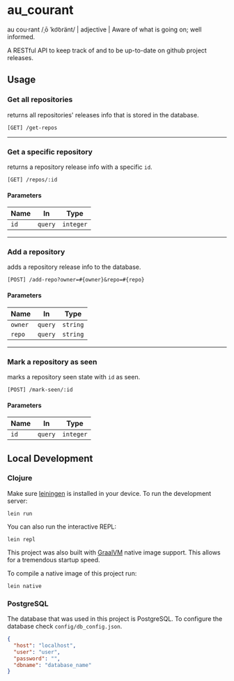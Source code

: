 # au_courant

au cou·rant /ˌō ˈko͝oränt/ | adjective | Aware of what is going on; well informed.

A RESTful API to keep track of and to be up-to-date on github project releases.

## Usage

### Get all repositories
returns all repositories' releases info that is stored in the database.

`[GET] /get-repos`

----
### Get a specific repository
returns a repository release info with a specific `id`.

`[GET] /repos/:id`

#### Parameters
| Name | In | Type |
| ---- | -- | ---- |
| `id` | `query` | `integer` |

----
### Add a repository
adds a repository release info to the database.

`[POST] /add-repo?owner=#{owner}&repo=#{repo}`

#### Parameters
| Name | In | Type |
| ---- | -- | ---- |
| `owner` | `query` | `string` |
| `repo` | `query` | `string` |

----
### Mark a repository as seen
marks a repository seen state with `id` as seen.

`[POST] /mark-seen/:id`

#### Parameters
| Name | In | Type |
| ---- | -- | ---- |
| `id` | `query` | `integer` |


## Local Development

### Clojure

Make sure [leiningen](https://leiningen.org/) is installed in your device. To run the development server:

`lein run`

You can also run the interactive REPL:

`lein repl`

This project was also built with [GraalVM](https://www.graalvm.org/) native image support. This allows for a tremendous startup speed.

To compile a native image of this project run:

`lein native` 

### PostgreSQL

The database that was used in this project is PostgreSQL. To configure the database check `config/db_config.json`.

```json
{
  "host": "localhost",
  "user": "user",
  "password": "",
  "dbname": "database_name"
}
```
